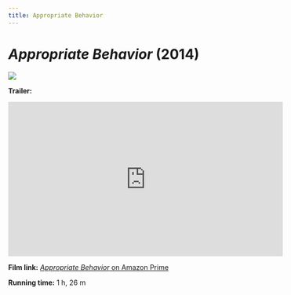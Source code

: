```yaml
---
title: Appropriate Behavior
---
```

# *Appropriate Behavior* (2014)

<a href="https://www.peccapics.com/wp-content/uploads/2015/01/Appropriate-Behaviour-Quad-Compressed.jpg">
<img src="https://www.peccapics.com/wp-content/uploads/2015/01/Appropriate-Behaviour-Quad-Compressed.jpg" class="poster">
</a>

**Trailer:**
<iframe width="560" height="315" src="https://www.youtube.com/embed/IjZ80dLFFfE" frameborder="0" allow="accelerometer; autoplay; clipboard-write; encrypted-media; gyroscope; picture-in-picture" allowfullscreen></iframe>

**Film link:** [*Appropriate Behavior* on Amazon Prime](https://www.amazon.com/Appropriate-Behavior-Desiree-Akhavan/dp/B00SB2SDPS)

**Running time:** 1 h, 26 m
